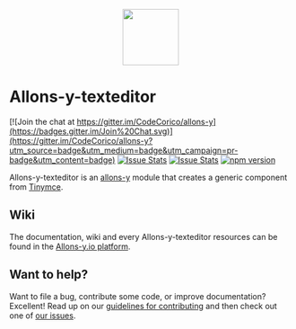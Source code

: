 <p align="center"><img src="http://codecorico.com/allons-y-logo.png" height="100" /></p>

# Allons-y-texteditor

[![Join the chat at https://gitter.im/CodeCorico/allons-y](https://badges.gitter.im/Join%20Chat.svg)](https://gitter.im/CodeCorico/allons-y?utm_source=badge&utm_medium=badge&utm_campaign=pr-badge&utm_content=badge)
[![Issue Stats](http://issuestats.com/github/codecorico/allons-y-texteditor/badge/issue)](http://issuestats.com/github/codecorico/allons-y)
[![Issue Stats](http://issuestats.com/github/codecorico/allons-y-texteditor/badge/pr)](http://issuestats.com/github/codecorico/allons-y)
[![npm version](https://badge.fury.io/js/allons-y-texteditor.svg)](https://badge.fury.io/js/allons-y-texteditor)

Allons-y-texteditor is an [allons-y](https://github.com/CodeCorico/allons-y) module that creates a generic component from [Tinymce](https://www.npmjs.com/package/tinymce).

## Wiki

The documentation, wiki and every Allons-y-texteditor resources can be found in the [Allons-y.io platform](https://allons-y.io).

## Want to help?

Want to file a bug, contribute some code, or improve documentation? Excellent! Read up on our [guidelines for contributing](CONTRIBUTING.md) and then check out one of [our issues](https://github.com/CodeCorico/allons-y-texteditor/issues).
